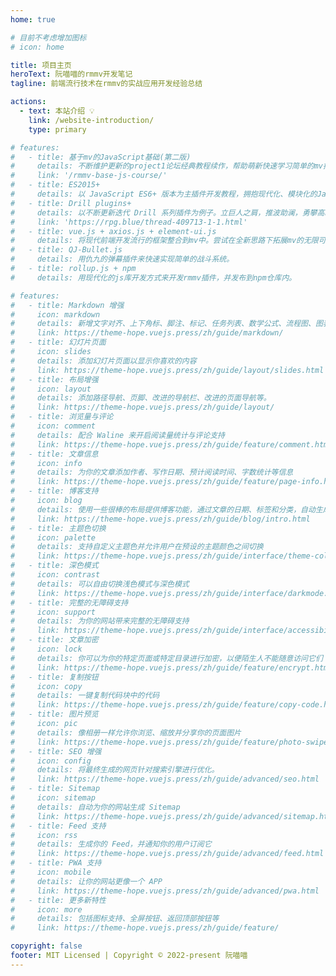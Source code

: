 ```yaml
---
home: true

# 目前不考虑增加图标
# icon: home

title: 项目主页
heroText: 阮喵喵的rmmv开发笔记
tagline: 前端流行技术在rmmv的实战应用开发经验总结

actions:
  - text: 本站介绍 💡
    link: /website-introduction/
    type: primary

# features:
#   - title: 基于mv的JavaScript基础(第二版)
#     details: 不断维护更新的project1论坛经典教程续作，帮助萌新快速学习简单的mv插件开发。
#     link: '/rmmv-base-js-course/'
#   - title: ES2015+
#     details: 以 JavaScript ES6+ 版本为主插件开发教程，拥抱现代化、模块化的JavaScript。
#   - title: Drill plugins+
#     details: 以不断更新迭代 Drill 系列插件为例子。立巨人之肩，推波助澜，勇攀高峰。
#     link: 'https://rpg.blue/thread-409713-1-1.html'
#   - title: vue.js + axios.js + element-ui.js
#     details: 将现代前端开发流行的框架整合到mv中。尝试在全新思路下拓展mv的无限可能。
#   - title: QJ-Bullet.js
#     details: 用仇九的弹幕插件来快速实现简单的战斗系统。
#   - title: rollup.js + npm
#     details: 用现代化的js库开发方式来开发rmmv插件，并发布到npm仓库内。

# features:
#   - title: Markdown 增强
#     icon: markdown
#     details: 新增文字对齐、上下角标、脚注、标记、任务列表、数学公式、流程图、图表与幻灯片支持
#     link: https://theme-hope.vuejs.press/zh/guide/markdown/
#   - title: 幻灯片页面
#     icon: slides
#     details: 添加幻灯片页面以显示你喜欢的内容
#     link: https://theme-hope.vuejs.press/zh/guide/layout/slides.html
#   - title: 布局增强
#     icon: layout
#     details: 添加路径导航、页脚、改进的导航栏、改进的页面导航等。
#     link: https://theme-hope.vuejs.press/zh/guide/layout/
#   - title: 浏览量与评论
#     icon: comment
#     details: 配合 Waline 来开启阅读量统计与评论支持
#     link: https://theme-hope.vuejs.press/zh/guide/feature/comment.html
#   - title: 文章信息
#     icon: info
#     details: 为你的文章添加作者、写作日期、预计阅读时间、字数统计等信息
#     link: https://theme-hope.vuejs.press/zh/guide/feature/page-info.html
#   - title: 博客支持
#     icon: blog
#     details: 使用一些很棒的布局提供博客功能，通过文章的日期、标签和分类，自动生成文章、分类、标签与时间轴列表
#     link: https://theme-hope.vuejs.press/zh/guide/blog/intro.html
#   - title: 主题色切换
#     icon: palette
#     details: 支持自定义主题色并允许用户在预设的主题颜色之间切换
#     link: https://theme-hope.vuejs.press/zh/guide/interface/theme-color.html
#   - title: 深色模式
#     icon: contrast
#     details: 可以自由切换浅色模式与深色模式
#     link: https://theme-hope.vuejs.press/zh/guide/interface/darkmode.html
#   - title: 完整的无障碍支持
#     icon: support
#     details: 为你的网站带来完整的无障碍支持
#     link: https://theme-hope.vuejs.press/zh/guide/interface/accessibility.html
#   - title: 文章加密
#     icon: lock
#     details: 你可以为你的特定页面或特定目录进行加密，以便陌生人不能随意访问它们
#     link: https://theme-hope.vuejs.press/zh/guide/feature/encrypt.html
#   - title: 复制按钮
#     icon: copy
#     details: 一键复制代码块中的代码
#     link: https://theme-hope.vuejs.press/zh/guide/feature/copy-code.html
#   - title: 图片预览
#     icon: pic
#     details: 像相册一样允许你浏览、缩放并分享你的页面图片
#     link: https://theme-hope.vuejs.press/zh/guide/feature/photo-swipe.html
#   - title: SEO 增强
#     icon: config
#     details: 将最终生成的网页针对搜索引擎进行优化。
#     link: https://theme-hope.vuejs.press/zh/guide/advanced/seo.html
#   - title: Sitemap
#     icon: sitemap
#     details: 自动为你的网站生成 Sitemap
#     link: https://theme-hope.vuejs.press/zh/guide/advanced/sitemap.html
#   - title: Feed 支持
#     icon: rss
#     details: 生成你的 Feed，并通知你的用户订阅它
#     link: https://theme-hope.vuejs.press/zh/guide/advanced/feed.html
#   - title: PWA 支持
#     icon: mobile
#     details: 让你的网站更像一个 APP
#     link: https://theme-hope.vuejs.press/zh/guide/advanced/pwa.html
#   - title: 更多新特性
#     icon: more
#     details: 包括图标支持、全屏按钮、返回顶部按钮等
#     link: https://theme-hope.vuejs.press/zh/guide/feature/

copyright: false
footer: MIT Licensed | Copyright © 2022-present 阮喵喵
---
```


<!-- TODO: 应该重新考虑大胃王笔记在本项目内的定位 -->
<!-- ## 友情链接
- [《大胃王的rmmv笔记》](https://hechicollegecomputerassociation.gitee.io/justbiubiubiul-rmmv-docs/) -->

<!-- 触发部署 -->

